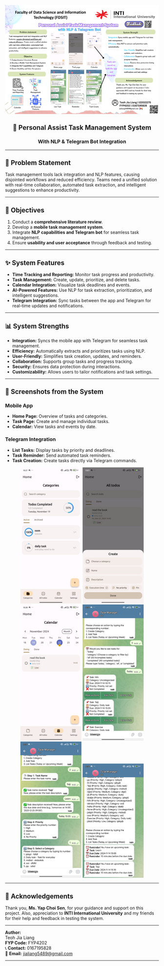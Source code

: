 <div align="center">
    <img src="PreViva poster.png" width="1000"/>
    <h2>📝 Personal Assist Task Management System</h2>
    <h3>With NLP & Telegram Bot Integration</h3>
</div>

---

## 🎯 Problem Statement

Task management tools lack integration and NLP features, causing disjointed workflows and reduced efficiency. Teams need a unified solution with real-time collaboration, automated task extraction, and intelligent suggestions to enhance productivity.

---

## 📝 Objectives

1. Conduct a **comprehensive literature review**.
2. Develop a **mobile task management system**.
3. Integrate **NLP capabilities and Telegram bot** for seamless task management.
4. Ensure **usability and user acceptance** through feedback and testing.

---

## ✨ System Features

- **Time Tracking and Reporting:** Monitor task progress and productivity.
- **Task Management:** Create, update, prioritize, and delete tasks.
- **Calendar Integration:** Visualize task deadlines and events.
- **AI-Powered Features:** Use NLP for task extraction, prioritization, and intelligent suggestions.
- **Telegram Integration:** Sync tasks between the app and Telegram for real-time updates and notifications.

---

## 📊 System Strengths

- **Integration:** Syncs the mobile app with Telegram for seamless task management.
- **Efficiency:** Automatically extracts and prioritizes tasks using NLP.
- **User-Friendly:** Simplifies task creation, updates, and reminders.
- **Collaboration:** Supports group tasks and progress tracking.
- **Security:** Ensures data protection during interactions.
- **Customizability:** Allows users to tailor notifications and task settings.

---

## 📸 Screenshots from the System

### Mobile App

- **Home Page:** Overview of tasks and categories.
- **Task Page:** Create and manage individual tasks.
- **Calendar:** View tasks and events by date.

### Telegram Integration

- **List Tasks:** Display tasks by priority and deadlines.
- **Task Reminder:** Send automated task reminders.
- **Task Creation:** Create tasks directly via Telegram commands.

<div align="center">
    <img src="home-screenshot.jpg" width="200"/>
    <img src="task-screenshot.jpg" width="200"/>
    <img src="calendar-screenshot.jpg" width="200"/>
    <img src="telegram-list-screenshot.jpg" width="200"/>
    <img src="telegram-reminder-screenshot.jpg" width="200"/>
    <img src="telegram-create-screenshot.jpg" width="200"/>
</div>

---

## 🙏 Acknowledgements

Thank you, **Ms. Yap Choi Sen**, for your guidance and support on this project. Also, appreciation to **INTI International University** and my friends for their help and feedback in testing the system.

---

**Author:**  
Teoh Jia Liang  
**FYP Code:** FYP4202  
📞 **Contact:** 0167195828  
📧 **Email:** [jialiang5489@gmail.com](mailto:jialiang5489@gmail.com)

---


